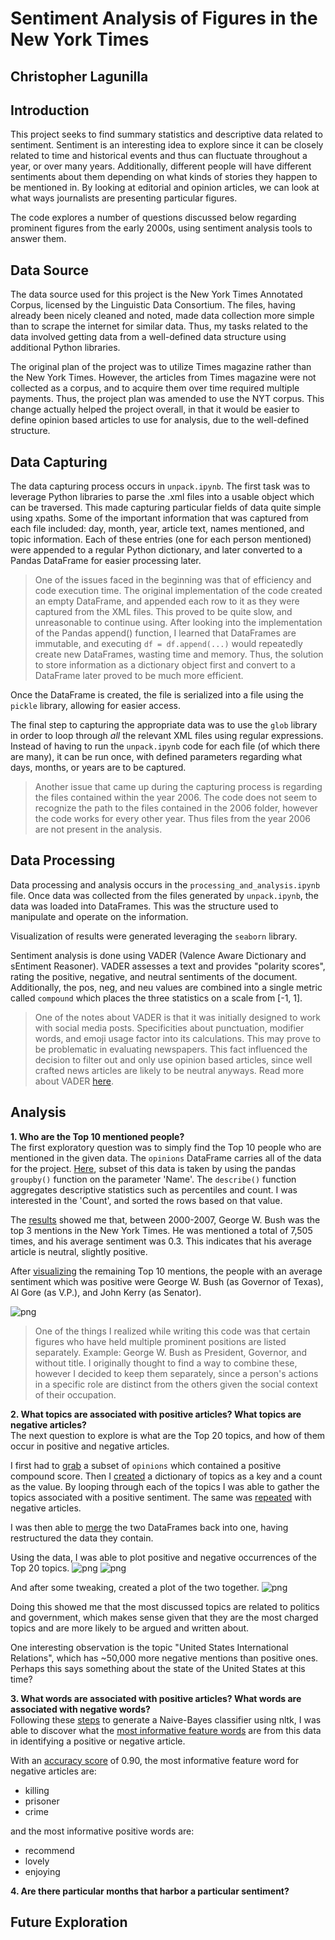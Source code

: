 # Sentiment Analysis of Figures in the New York Times
Christopher Lagunilla
---

## Introduction  
This project seeks to find summary statistics and descriptive data related to sentiment. Sentiment is an interesting idea to explore since it can be closely related to time and historical events and thus can fluctuate throughout a year, or over many years. Additionally, different people will have different sentiments about them depending on what kinds of stories they happen to be mentioned in. By looking at editorial and opinion articles, we can look at what ways journalists are presenting particular figures.  

The code explores a number of questions discussed below regarding prominent figures from the early 2000s, using sentiment analysis tools to answer them.

## Data Source
The data source used for this project is the New York Times Annotated Corpus, licensed by the Linguistic Data Consortium. The files, having already been nicely cleaned and noted, made data collection more simple than to scrape the internet for similar data. Thus, my tasks related to the data involved getting data from a well-defined data structure using additional Python libraries.

The original plan of the project was to utilize Times magazine rather than the New York Times. However, the articles from Times magazine were not collected as a corpus, and to acquire them over time required multiple payments. Thus, the project plan was amended to use the NYT corpus. This change actually helped the project overall, in that it would be easier to define opinion based articles to use for analysis, due to the well-defined structure.

## Data Capturing
The data capturing process occurs in `unpack.ipynb`. The first task was to leverage Python libraries to parse the .xml files into a usable object which can be traversed. This made capturing particular fields of data quite simple using xpaths. Some of the important information that was captured from each file included: day, month, year, article text, names mentioned, and topic information. Each of these entries (one for each person mentioned) were appended to a regular Python dictionary, and later converted to a Pandas DataFrame for easier processing later.

> One of the issues faced in the beginning was that of efficiency and code execution time. The original implementation of the code created an empty DataFrame, and appended each row to it as they were captured from the XML files. This proved to be quite slow, and unreasonable to continue using. After looking into the implementation of the Pandas append() function, I learned that DataFrames are immutable, and executing `df = df.append(...)` would repeatedly create new DataFrames, wasting time and memory. Thus, the solution to store information as a dictionary object first and convert to a DataFrame later proved to be much more efficient.

Once the DataFrame is created, the file is serialized into a file using the `pickle` library, allowing for easier access.

The final step to capturing the appropriate data was to use the `glob` library in order to loop through _all_ the relevant XML files using regular expressions. Instead of having to run the `unpack.ipynb` code for each file (of which there are many), it can be run once, with defined parameters regarding what days, months, or years are to be captured.

> Another issue that came up during the capturing process is regarding the files contained within the year 2006. The code does not seem to recognize the path to the files contained in the 2006 folder, however the code works for every other year. Thus files from the year 2006 are not present in the analysis.


## Data Processing
Data processing and analysis occurs in the `processing_and_analysis.ipynb` file. Once data was collected from the files generated by `unpack.ipynb`, the data was loaded into DataFrames. This was the structure used to manipulate and operate on the information.

Visualization of results were generated leveraging the `seaborn` library.

Sentiment analysis is done using VADER (Valence Aware Dictionary and sEntiment Reasoner). VADER assesses a text and provides "polarity scores", rating the positive, negative, and neutral sentiments of the document. Additionally, the pos, neg, and neu values are combined into a single metric called `compound` which places the three statistics on a scale from [-1, 1].

> One of the notes about VADER is that it was initially designed to work with social media posts. Specificities about punctuation, modifier words, and emoji usage factor into its calculations. This may prove to be problematic in evaluating newspapers. This fact influenced the decision to filter out and only use opinion based articles, since well crafted news articles are likely to be neutral anyways. Read more about VADER [here](http://t-redactyl.io/blog/2017/04/using-vader-to-handle-sentiment-analysis-with-social-media-text.html).

## Analysis
__1. Who are the Top 10 mentioned people?__  
The first exploratory question was to simply find the Top 10 people who are mentioned in the given data. The `opinions` DataFrame carries all of the data for the project. [Here](https://github.com/Data-Science-for-Linguists/NYT_Figures_Sentiment_Analysis/blob/master/jupyter_notebooks/processing_and_analysis/processing_and_analysis.md#use-groupby-to-aggregate-count-statistics), subset of this data is taken by using the pandas `groupby()` function on the parameter 'Name'. The `describe()` function aggregates descriptive statistics such as percentiles and count. I was interested in the 'Count', and sorted the rows based on that value.

The [results](https://github.com/Data-Science-for-Linguists/NYT_Figures_Sentiment_Analysis/blob/master/jupyter_notebooks/processing_and_analysis/processing_and_analysis.md#collect-count-statistics-for-top-10) showed me that, between 2000-2007, George W. Bush was the top 3 mentions in the New York Times. He was mentioned a total of 7,505 times, and his average sentiment was 0.3. This indicates that his average article is neutral, slightly positive.

After [visualizing](https://github.com/Data-Science-for-Linguists/NYT_Figures_Sentiment_Analysis/blob/master/jupyter_notebooks/processing_and_analysis/processing_and_analysis.md#visualize-sentiment-scores-for-top-10) the remaining Top 10 mentions, the people with an average sentiment which was positive were George W. Bush (as Governor of Texas), Al Gore (as V.P.), and John Kerry (as Senator).

![png](jupyter_notebooks/processing_and_analysis/img/output_23_3.png)

> One of the things I realized while writing this code was that certain figures who have held multiple prominent positions are listed separately. Example: George W. Bush as President, Governor, and without title. I originally thought to find a way to combine these, however I decided to keep them separately, since a person's actions in a specific role are distinct from the others given the social context of their occupation.

__2. What topics are associated with positive articles? What topics are negative articles?__  
The next question to explore is what are the Top 20 topics, and how of them occur in positive and negative articles.

I first had to [grab](https://github.com/Data-Science-for-Linguists/NYT_Figures_Sentiment_Analysis/blob/master/jupyter_notebooks/processing_and_analysis/processing_and_analysis.md#split-the-opinions-dataframe-into-pos-and-neg-dataframes) a subset of `opinions` which contained a positive compound score. Then I [created](https://github.com/Data-Science-for-Linguists/NYT_Figures_Sentiment_Analysis/blob/master/jupyter_notebooks/processing_and_analysis/processing_and_analysis.md#gather-topics-and-counts-from-pos_topics--convert-to-dataframe) a dictionary of topics as a key and a count as the value. By looping through each of the topics I was able to gather the topics associated with a positive sentiment. The same was [repeated](https://github.com/Data-Science-for-Linguists/NYT_Figures_Sentiment_Analysis/blob/master/jupyter_notebooks/processing_and_analysis/processing_and_analysis.md#gather-topics-and-counts-from-neg_topics--convert-to-dataframe) with negative articles.

I was then able to [merge](https://github.com/Data-Science-for-Linguists/NYT_Figures_Sentiment_Analysis/blob/master/jupyter_notebooks/processing_and_analysis/processing_and_analysis.md#aggregate-positive-and-negative-topic-counts-together) the two DataFrames back into one, having restructured the data they contain.

Using the data, I was able to plot positive and negative occurrences of the Top 20 topics.
![png](jupyter_notebooks/processing_and_analysis/img/output_35_5.png)
![png](jupyter_notebooks/processing_and_analysis/img/output_37_5.png)

And after some tweaking, created a plot of the two together.
![png](jupyter_notebooks/processing_and_analysis/img/output_41_3.png)

Doing this showed me that the most discussed topics are related to politics and government, which makes sense given that they are the most charged topics and are more likely to be argued and written about.

One interesting observation is the topic "United States International Relations", which has ~50,000 more negative mentions than positive ones. Perhaps this says something about the state of the United States at this time?

__3. What words are associated with positive articles? What words are associated with negative words?__  
Following these [steps](http://www.nltk.org/book/ch06.html) to generate a Naive-Bayes classifier using nltk, I was able to discover what the [most informative feature words](https://github.com/Data-Science-for-Linguists/NYT_Figures_Sentiment_Analysis/blob/master/jupyter_notebooks/processing_and_analysis/processing_and_analysis.md#get-the-most-informative-features-from-the-classifier) are from this data in identifying a positive or negative article.

With an [accuracy score](https://github.com/Data-Science-for-Linguists/NYT_Figures_Sentiment_Analysis/blob/master/jupyter_notebooks/processing_and_analysis/processing_and_analysis.md#measure-accuracy-of-naive-bayes-classifier) of 0.90, the most informative feature word for negative articles are:
- killing
- prisoner
- crime  

and the most informative positive words are:
- recommend
- lovely
- enjoying

__4. Are there particular months that harbor a particular sentiment?__


## Future Exploration
